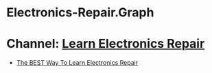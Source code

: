 # Electronics-Repair.Graph
# Channel: [Learn Electronics Repair](https://www.youtube.com/@LearnElectronicsRepair)
- [The BEST Way To Learn Electronics Repair](https://youtu.be/gD2ri9N8a8A)
